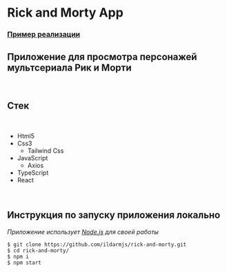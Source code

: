 # Rick and Morty App

### [Пример реализации](https://rick-and-morty-three-kappa.vercel.app/)


## Приложение для просмотра персонажей мультсериала Рик и Морти
<br/>


## Стек

<br />

- Html5
- Css3
  - Tailwind Css
- JavaScript
  - Axios
- TypeScript
- React

<br />

## Инструкция по запуску приложения **локально**

_Приложение использует [Node.js](https://nodejs.org/) для своей работы_

```
$ git clone https://github.com/ildarmjs/rick-and-morty.git
$ cd rick-and-morty/
$ npm i
$ npm start
```
